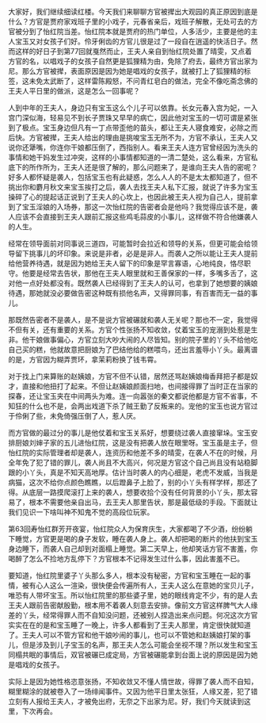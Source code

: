 
大家好，我们继续细读红楼。今天我们来聊聊方官被撵出大观园的真正原因到底是什么？方官是贾府家戏班子里的小戏子，元春省亲后，戏班子解散，无处可去的方官被分到了怡红院当差。怡红院本就是贾府的热门单位，人多活少，主要是他的主人宝玉又对女孩子们好。伶牙俐齿的方官儿很是过了一段自在逍遥的快活日子。然而这样的好日子到第77回就戛然而止，王夫人亲自到怡红院处置了晴雯，又点着方官的名，以唱戏子的女孩子自然更是狐狸精为由，免除了府去，最终方官出家为尼。那么方官被撵，表面原因是因为她是唱戏的女孩子，就被打上了狐狸精的标签，这未免太武断了，这样雷陈殿怒，不问青红皂白的做法，完全不像吃斋念佛的王夫人平日里的做派，这是怎么一回事呢？

人到中年的王夫人，身边只有宝玉这么个儿子可以依靠。长女元春入宫为妃，一入宫门深似海，轻易见不到长子贾珠又早早的病亡，因此他对宝玉的一切可谓是紧张到了极点。宝玉身边但凡有一丁点带歪他的苗头，都让王夫人寝食难安，必除之而后快。方官被撵，王夫人给出的理由是挑唆宝玉无所不为，方官不承认，王夫人又说你还犟嘴，你连你干娘都压倒了，西指别人。看来王夫人连方官曾经因为洗头的事情和她干妈发生过冲突，这样的小事情都知道的一清二楚处，这么看来，方官私底下的所作所为，王夫人还是很了解的，那么问题来了，是谁向王夫人告的密呢？好多人都怀疑是袭人，包括宝玉也有此疑惑，怎么人人的不是太太都知道了，但不挑出你和麝月秋文来宝玉挨打之后，袭人去找王夫人私下汇报，就说了许多为宝玉操碎了心的提起话正说到了王夫人的心坎上，也因此被王夫人视为自己人，提前拿到了宝玉淫娘的入场券，那这一次怡红院的告密者会是他吗？我觉得应该不是，袭人应该不会直接到王夫人跟前汇报这些鸡毛蒜皮的小事儿，这样做不符合他嫌袭人的人生。

经常在领导面前对同事说三道四，可能暂时会拉近和领导的关系，但更可能会给领导留下挑事儿的坏印象。来说是非者，必是是非人。而袭人之所以能让王夫人提前给他营养待遇，就是因为她给王夫人留下的印象是罕言寡语，心地纯良，恪尽职守。他要是经常去告状，那他在王夫人眼里就和王善保家的一样，多嘴多舌了，这对他一点好处都没有。既然袭人已经得到了王夫人的认可，也拿到了她想要的姨娘待遇，那她就没必要做告密这种既有损他名声，又得罪同事，有百害而无一益的事儿。

那既然告密者不是袭人，是不是说方官被碾就和袭人无关呢？那也不一定，我觉得不但有关，还有重要的关系。方官个性张扬不知收敛，仗着宝玉的宠溺到处惹是生非。他干娘做事偏心，方官立刻大吵大闹的人尽皆知。别的院子里的丫头不给他吃自己买的糕，他就故意把厨娘为了巴结他给的糕喂鸟，还出言羞辱小丫头。最离谱的是，方官因为糊弄贾环，拿茉莉粉换了钱韦霄。

对于找上门来算账的赵姨娘，方官不但不认错，居然还骂赵姨娘梅香拜把子都是奴才，直接和他扭打了起来。不但让赵姨娘颜面扫地，也间接得罪了当时正在当家的探春，还让宝玉夹在中间两头为难。连一向嚣张的秦文都说他都是方官不省事，不知狂的什么也不是，会两出戏道下杀了贼王勤了反叛来的。宠他的宝玉也说方官过于伶俐了些，未免倚强压倒了人，惹人厌。

而方官做的最过分的事儿是他仗着和宝玉关系好，想要绕过袭人直接窜垛。宝玉安排厨娘刘婶子家的五儿进怡红院，这是没有把袭人放在眼里呀。宝玉虽是主子，但怡红院的实际管理者却是袭人，连资历和他差不多的晴雯，在袭人不在的时候，月全年免了犯了错的罪儿，袭人尚且不大高兴，何况是方官这个自己尚且没有站稳脚跟的小丫头，真是不知天高地厚。估计当时袭人的内心细是，老虎不发威，当我是病猫，这次不给你点颜色瞧瞧，以后蹬鼻子上脸了，别的小丫头有样学样，那还了得。从底层一路摸爬滚打上来的袭人，想要收拾个没有任何背景的小丫头，那太容易了，根本不需要他亲自出马，去王夫人那里告状，那是最低级的手段。下面就让我们见识一下啥叫神不知鬼不觉的高段位玩家。

第63回寿怡红群芳开夜宴，怡红院众人为保育庆生，大家都喝了不少酒，纷纷躺下睡觉，方官更是喝的身子发软，睡在袭人身上。袭人却把喝的断片的他扶到宝玉身边睡下，而袭人自己却到对面榻上睡觉。第二天早上，他却笑话方官不害羞，你喝醉了怎么不捡地方乱停下？方官根本不记得发生过什么事，因此害羞不已。

要知道，怡红院里婆子丫头那么多人，根本没有秘密，方官和宝玉睡在一起的事情，被有心人这么一渲染，很快便会传遍所有人，王夫人这么在意她的宝贝儿子，唯恐有人带坏宝玉。所以怡红院里的那些婆子里，她的眼线肯定不少，有的是人去王夫人跟前告密献殷勤，根本用不着袭人刻意去安排。像前文方官这样脾气大人缘差的丫头，经常得罪人而不自知没问题，还被别人捏造出来点问题。何况这次方官实实在在的是和宝玉睡了一晚上，许多人都看到了王夫人那里，肯定很快就知道了。王夫人可以不管方官和他干娘吵闹的事儿，也可以不管她和赵姨娘打架的事儿，但是涉及到儿子宝玉的名声，那王夫人怎么可能会坐视不理？所以发生和宝玉同榻共眠的事情后，双官被碾已成定局，方官被碾能拿到台面上说的原因是因为她是唱戏的女孩子。

实际上是因为她性格恣意张扬，不知收敛又不懂人情世故，得罪了袭人而不自知，糊里糊涂的就被卷入了一场绯闻事件。又因为他平日里太张狂，人缘又差，犯了错立刻有人报给王夫人，才被免出府，无奈之下出家为尼。好，我们今天就读到这里，下次再会。


